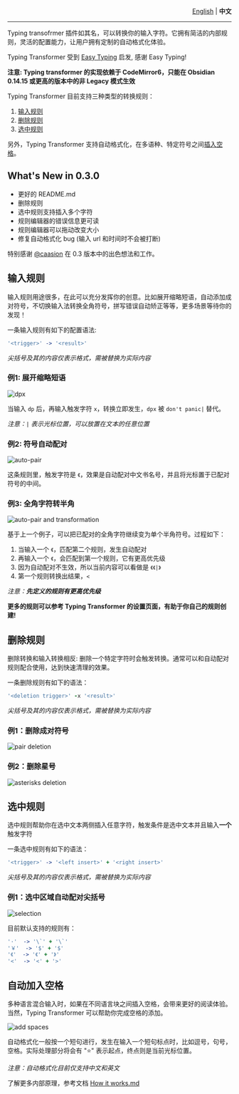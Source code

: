 <p align="right"><a href="https://github.com/aptend/typing-transformer-obsidian/blob/main/README.md">English</a> | <strong>中文</strong> </p>

---

Typing transofrmer 插件如其名，可以转换你的输入字符。它拥有简洁的内部规则，灵活的配置能力，让用户拥有定制的自动格式化体验。

Typing Transformer 受到 [Easy Typing](https://github.com/Yaozhuwa/easy-typing-obsidian) 启发, 感谢 Easy Typing!

**注意: Typing transformer 的实现依赖于 CodeMirror6，只能在 Obsidian 0.14.15 或更高的版本中的非 Legacy 模式生效**

Typing Transformer 目前支持三种类型的转换规则：
1. [输入规则](#输入规则)
2. [删除规则](#删除规则)
3. [选中规则](#选中规则)

另外，Typing Transformer 支持自动格式化，在多语种、特定符号之间[插入空格](#插入空格)。

## What's New in 0.3.0

- 更好的 README.md
- 删除规则
- 选中规则支持插入多个字符
- 规则编辑器的错误信息更可读
- 规则编辑器可以拖动改变大小
- 修复自动格式化 bug (输入 url 和时间时不会被打断)

特别感谢 [@caasion](https://github.com/caasion) 在 0.3 版本中的出色想法和工作。

## 输入规则

输入规则用途很多，在此可以充分发挥你的创意。比如展开缩略短语，自动添加成对符号，不切换输入法转换全角符号，拼写错误自动矫正等等，更多场景等待你的发现！

一条输入规则有如下的配置语法:

```coffeescript
'<trigger>' -> '<result>'
```
*尖括号及其的内容仅表示格式，需被替换为实际内容*

### 例1: 展开缩略短语
![dpx](https://user-images.githubusercontent.com/49832303/184522399-e0c25d5b-4aad-4c0e-a03a-956fbf3965bb.gif)


当输入 `dp` 后，再输入触发字符 `x`，转换立即发生，`dpx` 被 `don't panic|` 替代。

*注意：`|` 表示光标位置，可以放置在文本的任意位置*

### 例2: 符号自动配对
![auto-pair](https://user-images.githubusercontent.com/49832303/185430735-8601bd41-077f-417c-96bc-c57f3428bf5a.gif)

这条规则里，触发字符是 `《`，效果是自动配对中文书名号，并且将光标置于已配对符号的中间。

### 例3: 全角字符转半角
![auto-pair and transformation](https://user-images.githubusercontent.com/49832303/185430769-84c12d45-0ee4-434c-80a6-04466cebb9bd.gif)


基于上一个例子，可以把已配对的全角字符继续变为单个半角符号。过程如下：

1. 当输入一个 `《`，匹配第二个规则，发生自动配对
2. 再输入一个 `《`，会匹配到第一个规则，它有更高优先级
3. 因为自动配对不生效，所以当前内容可以看做是 `《《|》`
4. 第一个规则转换出结果，`<`

*注意：**先定义的规则有更高优先级***

**更多的规则可以参考 Typing Transformer 的设置页面，有助于你自己的规则创建!**

## 删除规则

删除转换和输入转换相反: 删除一个特定字符时会触发转换。通常可以和自动配对规则配合使用，达到快速清理的效果。

一条删除规则有如下的语法：
```coffeescript
'<deletion trigger>' -x '<result>'
```
*尖括号及其的内容仅表示格式，需被替换为实际内容*

### 例1：删除成对符号
![pair deletion](https://user-images.githubusercontent.com/103465188/186443468-46a21ef9-1bc6-4de2-a1bd-187c8069e8e8.gif)

### 例2：删除星号

![asterisks deletion](https://user-images.githubusercontent.com/103465188/186443487-484bd969-2c16-42ec-824c-cebc1799431c.gif)

## 选中规则

选中规则帮助你在选中文本两侧插入任意字符，触发条件是选中文本并且输入**一个**触发字符

一条选中规则有如下的语法：
```coffeescript
'<trigger>' -> '<left insert>' + '<right insert>'
```
*尖括号及其的内容仅表示格式，需被替换为实际内容*

### 例1：选中区域自动配对尖括号

![selection](https://user-images.githubusercontent.com/49832303/185430794-c734358b-8dd4-4cc0-9856-d6e39d27b777.gif)


目前默认支持的规则有：

```coffeescript
'·'  -> '\`' + '\`'
'￥'  -> '$' + '$'
'《'  -> '《' + '》'
'<'  -> '<' + '>'
```

## 自动加入空格

多种语言混合输入时，如果在不同语言块之间插入空格，会带来更好的阅读体验。当然，Typing Transformer 可以帮助你完成空格的添加。

![add spaces](https://user-images.githubusercontent.com/49832303/175770015-6dba97d6-5eb2-4d30-a28d-e7ae061c2e7a.gif)


自动格式化一般按一个短句进行，发生在输入一个短句标点时，比如逗号，句号，空格。实际处理部分将会有 "⭐️" 表示起点，终点则是当前光标位置。

*注意：自动格式化目前仅支持中文和英文*

了解更多内部原理，参考文档 [How it works.md](https://github.com/aptend/typing-transformer-obsidian/blob/main/docs/How%20it%20works.md)